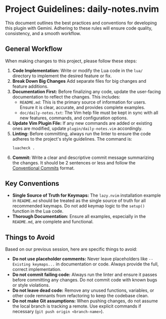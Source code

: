 # Project Guidelines: daily-notes.nvim

This document outlines the best practices and conventions for developing this plugin with Gemini. Adhering to these rules will ensure code quality, consistency, and a smooth workflow.

## General Workflow

When making changes to this project, please follow these steps:

1.  **Code Implementation:** Write or modify the Lua code in the `lua/` directory to implement the desired feature or fix.
1.  **Break Down Big Changes** Add separate files for big changes and feature additions.
1.  **Documentation First:** Before finalizing any code, update the user-facing documentation to reflect the changes. This includes:
    - `README.md`: This is the primary source of information for users. Ensure it is clear, accurate, and provides complete examples.
    - `doc/daily-notes.txt`: The Vim help file must be kept in sync with all new features, commands, and configuration options.
1.  **Update Vim Plugin File:** If any new commands are added or existing ones are modified, update `plugin/daily-notes.vim` accordingly.
1.  **Linting:** Before committing, always run the linter to ensure the code adheres to the project's style guidelines. The command is:
    ```bash
    luacheck .
    ```
1.  **Commit:** Write a clear and descriptive commit message summarizing the changes. It should be 2 sentences or less and follow the [Conventional Commits](https://www.conventionalcommits.org/en/v1.0.0/) format.

## Key Conventions

- **Single Source of Truth for Keymaps:** The `lazy.nvim` installation example in `README.md` should be treated as the single source of truth for all recommended keymaps. Do not add keymap logic to the `setup()` function in the Lua code.
- **Thorough Documentation:** Ensure all examples, especially in the `README.md`, are complete and functional.

## Things to Avoid

Based on our previous session, here are specific things to avoid:

- **Do not use placeholder comments:** Never leave placeholders like `-- Existing keymaps...` in documentation or code. Always provide the full, correct implementation.
- **Do not commit failing code:** Always run the linter and ensure it passes before committing any changes. Do not commit code with known bugs or style violations.
- **Do not leave dead code:** Remove any unused functions, variables, or other code remnants from refactoring to keep the codebase clean.
- **Do not make Git assumptions:** When pushing changes, do not assume the local branch is tracking a remote. Use explicit commands if necessary (`git push origin <branch-name>`).
